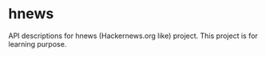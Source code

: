# hnews
API descriptions for hnews (Hackernews.org like) project. This project is for learning purpose.
